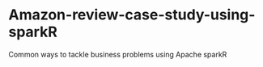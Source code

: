 # Amazon-review-case-study-using-sparkR
Common ways to tackle business problems using Apache sparkR

